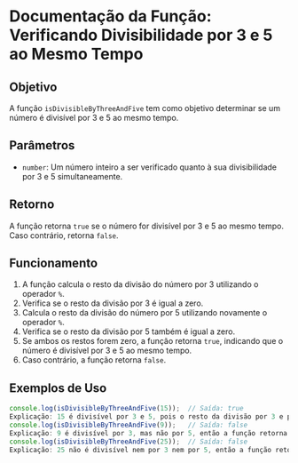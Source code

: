 # Documentação da Função: Verificando Divisibilidade por 3 e 5 ao Mesmo Tempo

## Objetivo
A função `isDivisibleByThreeAndFive` tem como objetivo determinar se um número é divisível por 3 e 5 ao mesmo tempo.

## Parâmetros
- `number`: Um número inteiro a ser verificado quanto à sua divisibilidade por 3 e 5 simultaneamente.

## Retorno
A função retorna `true` se o número for divisível por 3 e 5 ao mesmo tempo. Caso contrário, retorna `false`.

## Funcionamento
1. A função calcula o resto da divisão do número por 3 utilizando o operador `%`.
2. Verifica se o resto da divisão por 3 é igual a zero.
3. Calcula o resto da divisão do número por 5 utilizando novamente o operador `%`.
4. Verifica se o resto da divisão por 5 também é igual a zero.
5. Se ambos os restos forem zero, a função retorna `true`, indicando que o número é divisível por 3 e 5 ao mesmo tempo.
6. Caso contrário, a função retorna `false`.

## Exemplos de Uso
```javascript
console.log(isDivisibleByThreeAndFive(15));  // Saída: true
Explicação: 15 é divisível por 3 e 5, pois o resto da divisão por 3 e por 5 é zero.
console.log(isDivisibleByThreeAndFive(9));   // Saída: false
Explicação: 9 é divisível por 3, mas não por 5, então a função retorna false.
console.log(isDivisibleByThreeAndFive(25));  // Saída: false
Explicação: 25 não é divisível nem por 3 nem por 5, então a função retorna false.
